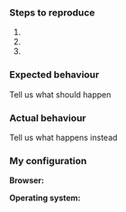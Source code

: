 <!--
Thanks for reporting issues back to Hiptest!

This is the bug tracker for Hiptest platform. If you have any issues with the hiptest-publisher, go check its own issue tracker (https://github.com/hiptest/hiptest-publisher/issues)

To make it possible for us to help you please fill out below information carefully. 
-->
 
### Steps to reproduce
1.
2.
3.

### Expected behaviour
Tell us what should happen

### Actual behaviour
Tell us what happens instead

### My configuration
**Browser:**

**Operating system:**
